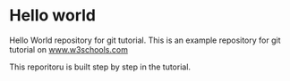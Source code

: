 # Hello world 
Hello World repository for git tutorial.
This is an example repository for git tutorial on www.w3schools.com

This reporitoru is built step by step in the tutorial. 